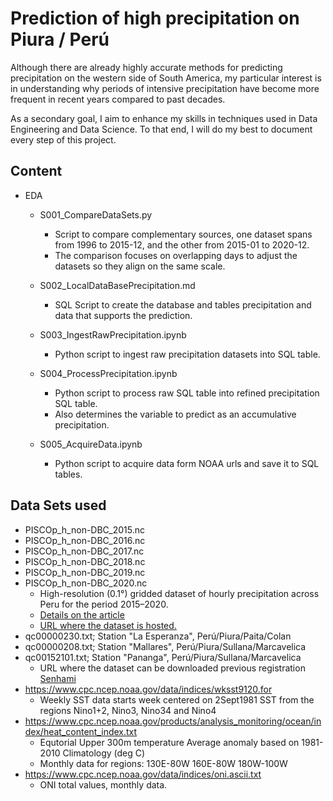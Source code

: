 # Prediction of high precipitation on Piura / Perú

Although there are already highly accurate methods for predicting precipitation on the western side of South America, my
particular interest is in understanding why periods of intensive precipitation have become more frequent in recent years
compared to past decades.

As a secondary goal, I aim to enhance my skills in techniques used in Data Engineering and Data Science. To that end, I
will do my best to document every step of this project.

## Content

* EDA
    * S001_CompareDataSets.py
        * Script to compare complementary sources, one dataset spans from 1996 to 2015-12, and the other from 2015-01 to 2020-12.
        * The comparison focuses on overlapping days to adjust the datasets so they align on the same scale.

    * S002_LocalDataBasePrecipitation.md
      * SQL Script to create the database and tables precipitation and data that supports the prediction.
    * S003_IngestRawPrecipitation.ipynb
      * Python script to ingest raw precipitation datasets into SQL table.
    * S004_ProcessPrecipitation.ipynb
      * Python script to process raw SQL table into refined precipitation SQL table.
      * Also determines the variable to predict as an accumulative precipitation.
    * S005_AcquireData.ipynb
      * Python script to acquire data form NOAA urls and save it to SQL tables.
## Data Sets used

* PISCOp_h_non-DBC_2015.nc
* PISCOp_h_non-DBC_2016.nc
* PISCOp_h_non-DBC_2017.nc
* PISCOp_h_non-DBC_2018.nc
* PISCOp_h_non-DBC_2019.nc
* PISCOp_h_non-DBC_2020.nc
    * High-resolution (0.1°) gridded dataset of hourly precipitation across Peru for the period 2015–2020.
    * [Details on the article](https://www.sciencedirect.com/science/article/pii/S2352340922007776?via%3Dihub)
    * [URL where the dataset is hosted.](https://figshare.com/articles/dataset/SATc/17148416?backTo=/collections/Development_of_high-resolution_hourly_gridded_precipitation_dataset_over_Peru/5743166)
* qc00000230.txt; Station "La Esperanza", Perú/Piura/Paita/Colan
* qc00000208.txt; Station "Mallares", Perú/Piura/Sullana/Marcavelica
* qc00152101.txt; Station "Pananga", Perú/Piura/Sullana/Marcavelica
    * URL where the dataset can be downloaded previous registration [Senhami](https://www.senamhi.gob.pe/site/descarga-datos/)
* https://www.cpc.ncep.noaa.gov/data/indices/wksst9120.for
  * Weekly SST data starts week centered on 2Sept1981
    SST from the regions  Nino1+2, Nino3, Nino34 and Nino4
* https://www.cpc.ncep.noaa.gov/products/analysis_monitoring/ocean/index/heat_content_index.txt
  * Equtorial Upper 300m temperature Average anomaly based on 1981-2010 Climatology (deg C)
  * Monthly data for regions: 130E-80W   160E-80W   180W-100W
* https://www.cpc.ncep.noaa.gov/data/indices/oni.ascii.txt
  * ONI total values, monthly data.